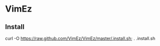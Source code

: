 VimEz
=====

Install
-------
curl -O https://raw.github.com/VimEz/VimEz/master/.install.sh; . .install.sh
